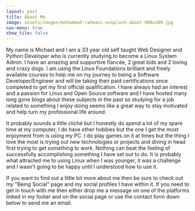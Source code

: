 ```yaml
---
layout: post
title: About Me
image: assets/images/mohammad-rahmani-unsplash-about-900x300.jpg
nav-menu: true
show_tile: false
---
```


My name is Michael and I am a 33 year old self taught Web Designer and Python Developer who is currently studying to become a Linux System Admin. I have an amazing and supportive fiancée, 2 great kids and 2 loving and crazy dogs. I am using the Linux Foundations brilliant and freely available courses to help me on my journey to being a Software Developer/Engineer and will be taking their paid certifications once completed to get my first official qualification. I have always had an interest and a passion for Linux and Open Source software and I have hosted many long gone blogs about these subjects in the past so studying for a job related to something I enjoy doing seems like a great way to stay motivated and help turn my professional life around.

It probably sounds a little cliché but I honestly do spend a lot of my spare time at my computer, I do have other hobbies but the one I get the most enjoyment from is using my PC. I do play games on it at times but the thing I love the most is trying out new technologies or projects and diving in head first trying to get something to work. Nothing can beat the feeling of successfully accomplishing something I have set out to do. It is probably what attracted me to using Linux when I was younger, it was a challenge and I wasn't going to be happy until I understood how to use it.

If you want to find out a little bit more about me then be sure to check out my "Being Social" page and my social profiles I have within it. If you need to get in touch with me then either drop me a message on one of the platforms linked in my footer and on the social page or use the contact form down below to send me an email.